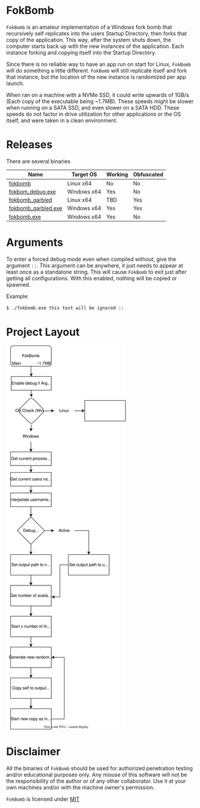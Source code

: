 # FokBomb

`FokBomb` is an amateur implementation of a Windows 
fork bomb that recursively self replicates into the users Startup Directory, then forks that copy of the application. 
This way, after the system shuts down, the computer starts back up with the new instances of the application. Each instance forking and copying itself into the Startup Directory.

Since there is no reliable way to have an app run on start for Linux, `FokBomb` will do something a little different. 
`FokBomb` will still replicate itself and fork that instance, but the location of the new instance is randomized per app launch.


When ran on a machine with a NVMe SSD, it could write upwards of 1GB/s (Each copy of the executable being ~1.7MB). These speeds might be slower when running on a SATA SSD, and even slower on a SATA HDD. These speeds do not factor in drive utilization for other applications or the OS itself, and were taken in a clean environment.

# Releases

There are several binaries

| Name | Target OS | Working | Obfuscated |
| --- | --- | --- | --- |
| [fokbomb](./build/fokbomb) | Linux x64 | No | No |
| [fokbom_debug.exe](./build/fokbomb_debug.exe) | Windows x64 | Yes | No |
| [fokbomb_garbled](./build/fokbomb_garbled) | Linux x64 | TBD | Yes |
| [fokbomb_garbled.exe](./build/fokbomb_garbled.exe) | Windows x64 | Yes | Yes |
| [fokbomb.exe](./build/fokbomb.exe) | Windows x64 | Yes | No |

# Arguments

To enter a forced debug mode even when compiled without, give the argument `::`. This argument can be anywhere, it
just needs to appear at least once as a standalone string. This will cause `FokBomb` to exit just after getting all configurations.
With this enabled, nothing will be copied or spawned.

Example:

```bash
$ ./fokbomb.exe this text will be ignored ::
```
# Project Layout

<img src="./flowchart.drawio.svg" alt="Flowchart diagram">

# Disclaimer

All the binaries of `FokBomb` should be used for authorized penetration testing and/or educational purposes only. Any misuse of this software will not be the responsibility of the author or of any other collaborator. Use it at your own machines and/or with the machine owner's permission.

`FokBomb` is licensed under [MIT](./LICENSE)